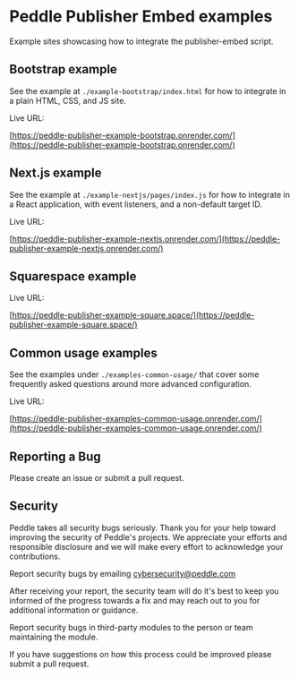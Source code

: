 # Peddle Publisher Embed examples

Example sites showcasing how to integrate the publisher-embed script.

## Bootstrap example

See the example at `./example-bootstrap/index.html` for how to integrate in a
plain HTML, CSS, and JS site.

Live URL:

[https://peddle-publisher-example-bootstrap.onrender.com/](https://peddle-publisher-example-bootstrap.onrender.com/)

## Next.js example

See the example at `./example-nextjs/pages/index.js` for how to integrate in a
React application, with event listeners, and a non-default target ID.

Live URL:

[https://peddle-publisher-example-nextjs.onrender.com/](https://peddle-publisher-example-nextjs.onrender.com/)

## Squarespace example

Live URL:

[https://peddle-publisher-example-square.space/](https://peddle-publisher-example-square.space/)

## Common usage examples

See the examples under `./examples-common-usage/` that cover some frequently
asked questions around more advanced configuration.

Live URL:

[https://peddle-publisher-examples-common-usage.onrender.com/](https://peddle-publisher-examples-common-usage.onrender.com/)

## Reporting a Bug

Please create an issue or submit a pull request.

## Security

Peddle takes all security bugs seriously. Thank you for your help toward
improving the security of Peddle's projects.  We appreciate your efforts and
responsible disclosure and we will make every effort to acknowledge your
contributions.

Report security bugs by emailing cybersecurity@peddle.com

After receiving your report, the security team will do it's best to keep you
informed of the progress towards a fix and may reach out to you for additional
information or guidance.

Report security bugs in third-party modules to the person or team maintaining
the module.

If you have suggestions on how this process could be improved please submit a
pull request.
